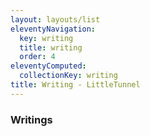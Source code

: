 ```yaml
---
layout: layouts/list
eleventyNavigation:
  key: writing
  title: writing
  order: 4
eleventyComputed:
  collectionKey: writing
title: Writing - LittleTunnel
---
```

### Writings